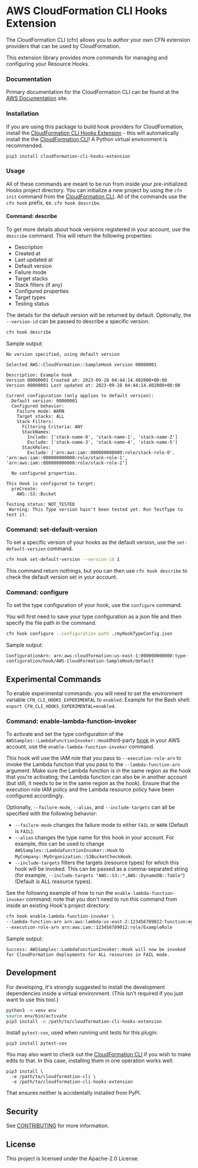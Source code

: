 # AWS CloudFormation CLI Hooks Extension

The CloudFormation CLI (cfn) allows you to author your own CFN extension providers that can be used by CloudFormation.

This extension library provides more commands for managing and configuring your Resource Hooks.


### Documentation

Primary documentation for the CloudFormation CLI can be found at the [AWS Documentation](https://docs.aws.amazon.com/cloudformation-cli/latest/userguide/what-is-cloudformation-cli.html) site.

### Installation

If you are using this package to build hook providers for CloudFormation, install the [CloudFormation CLI Hooks Extension](https://github.com/aws-cloudformation/cloudformation-cli-hooks-extension) - this will automatically install the the [CloudFormation CLI](https://github.com/aws-cloudformation/cloudformation-cli)! A Python virtual environment is recommended.

```shell
pip3 install cloudformation-cli-hooks-extension
```

### Usage

All of these commands are meant to be run from inside your pre-initialized Hooks project directory. You can initialize a new project by using the `cfn init` command from the [CloudFormation CLI](https://github.com/aws-cloudformation/cloudformation-cli?tab=readme-ov-file#command-init). All of the commands use the `cfn hook` prefix, ex. `cfn hook describe`.

#### Command: describe

To get more details about hook versions registered in your account, use the `describe` command. This will return the following properties:

- Description
- Created at
- Last updated at
- Default version
- Failure mode
- Target stacks
- Stack filters (if any)
- Configured properties
- Target types
- Testing status

The details for the default version will be returned by default. Optionally, the `--version-id` can be passed to describe a specific version.

```bash
cfn hook describe
```

Sample output:

```
No version specified, using default version

Selected AWS::CloudFormation::SampleHook version 00000001

Description: Example hook
Version 00000001 Created at: 2023-09-28 04:44:14.402000+00:00
Version 00000001 Last updated at: 2023-09-28 04:44:14.402000+00:00

Current configuration (only applies to default version):
  Default version: 00000001
  Configured behavior:
    Failure mode: WARN
    Target stacks: ALL
    Stack Filters:
      Filtering Criteria: ANY
      StackNames:
        Include: ['stack-name-0', 'stack-name-1', 'stack-name-2']
        Exclude: ['stack-name-3', 'stack-name-4', 'stack-name-5']
      StackRoles:
        Exclude: ['arn:aws:iam::000000000000:role/stack-role-0', 'arn:aws:iam::000000000000:role/stack-role-1', 'arn:aws:iam::000000000000:role/stack-role-2']

  No configured properties.

This Hook is configured to target:
  preCreate:
    AWS::S3::Bucket

Testing status: NOT_TESTED
 Warning: This Type version hasn't been tested yet. Run TestType to test it.
```

### Command: set-default-version

To set a specific version of your hooks as the default version, use the `set-default-version` command.

```bash
cfn hook set-default-version --version-id 1
```

This command return nothings, but you can then use `cfn hook describe` to check the default version set in your account.

### Command: configure

To set the type configuration of your hook, use the `configure` command.

You will first need to save your type configuration as a json file and then specify the file path in the command.


```bash
cfn hook configure --configuration-path ./myHookTypeConfig.json
```

Sample output:

```
ConfigurationArn: arn:aws:cloudformation:us-east-1:000000000000:type-configuration/hook/AWS-CloudFormation-SampleHook/default
```

## Experimental Commands

To enable experimental commands: you will need to set the environment variable `CFN_CLI_HOOKS_EXPERIMENTAL` to `enabled`. Example for the Bash shell: `export CFN_CLI_HOOKS_EXPERIMENTAL=enabled`.

### Command: enable-lambda-function-invoker

To activate and set the type configuration of the `AWSSamples::LambdaFunctionInvoker::Hook`third-party [hook](https://github.com/aws-cloudformation/aws-cloudformation-samples/tree/main/hooks/python-hooks/lambda-function-invoker) in your AWS account, use the `enable-lambda-function-invoker` command.

This hook will use the IAM role that you pass to `--execution-role-arn` to invoke the Lambda function that you pass to the `--lambda-function-arn` argument. Make sure the Lambda function is in the same region as the hook that you're activating; the Lambda function can also be in another account (but still, it needs to be in the same region as the hook). Ensure that the execution role IAM policy and the Lambda resource policy have been configured accordingly.

Optionally, `--failure-mode`, `--alias`, and `--include-targets` can all be specified with the following behavior:

- `--failure-mode` changes the failure mode to either `FAIL` or `WARN` (Default is `FAIL`).
- `--alias` changes the type name for this hook in your account. For example, this can be used to change `AWSSamples::LambdaFunctionInvoker::Hook` to `MyCompany::MyOrganization::S3BucketCheckHook`.
- `--include-targets` filters the targets (resource types) for which this hook will be invoked. This can be passed as a comma-separated string (for example, `--include-targets "AWS::S3::*,AWS::DynamoDB::Table"`) (Default is ALL resource types).

See the following example of how to run the `enable-lambda-function-invoker` command; note that you don't need to run this command from inside an existing Hook's project directory:

```bash
cfn hook enable-lambda-function-invoker \
--lambda-function-arn arn:aws:lambda:us-east-2:123456789012:function:my-function:1 \
--execution-role-arn arn:aws:iam::123456789012:role/ExampleRole
```

Sample output:
```
Success: AWSSamples::LambdaFunctionInvoker::Hook will now be invoked for CloudFormation deployments for ALL resources in FAIL mode.
```


## Development

For developing, it's strongly suggested to install the development dependencies inside a virtual environment. (This isn't required if you just want to use this tool.)

```bash
python3 -m venv env
source env/bin/activate
pip3 install -e /path/to/cloudformation-cli-hooks-extension
```

Install `pytest-cov`, used when running unit tests for this plugin:

```shell
pip3 install pytest-cov
```

You may also want to check out the [CloudFormation CLI](https://github.com/aws-cloudformation/cloudformation-cli) if you wish to make edits to that. In this case, installing them in one operation works well:

```shell
pip3 install \
  -e /path/to/cloudformation-cli \
  -e /path/to/cloudformation-cli-hooks-extension
```

That ensures neither is accidentally installed from PyPI.

## Security

See [CONTRIBUTING](CONTRIBUTING.md#security-issue-notifications) for more information.

## License

This project is licensed under the Apache-2.0 License.
